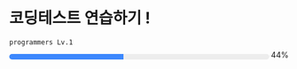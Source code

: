 # 코딩테스트 연습하기 !

<!-- 푼 문제 * 1.8 -->

`programmers Lv.1`

<!-- ![](https://us-central1-progress-markdown.cloudfunctions.net/progress/44) -->

<div>
  <div class='progressBar'>
    <div class='progress'>
      .
    </div>
  </div>
  <div class='percent'>
    44%
  </div>
<!-- <div style="float: left; width: 93%; height: 10px; background-color: #ededed; border: 1px soild #e5e5e5; border-radius: 50px; overflow: hidden"><div style="background-color: #3c88fd; width: 44%">.</div></div>
<div style="float: right; height: 10px; margin-top: -7px">44%</div> -->
</div>

<style>
.progressBar {
  float: left; 
  width: 93%; 
  height: 10px; 
  background-color: #ededed; 
  border: 1px soild #e5e5e5; 
  border-radius: 50px; 
  overflow: hidden
  
}
.progress {
  background-color: #3c88fd; 
  width: 44%
}
.percent {
  float: right; 
  height: 10px; 
  margin-top: -7px
}
</style>
